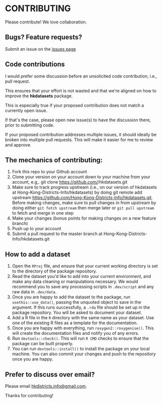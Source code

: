 # CONTRIBUTING
Please contribute!
We love collaboration.

## Bugs? Feature requests?
Submit an issue on the [issues page](https://github.com/Hong-Kong-Districts-Info/hkdatasets/issues)

## Code contributions
I would prefer some discussion before an unsolicited code contribution, i.e., pull request. 

This ensures that your effort is not wasted and that we're aligned on how to improve the **hkdatasets** package.

This is especially true if your proposed contribution does not match a currently open issue.

If that's the case, please open new issue(s) to have the discussion there, prior to submitting code.

If your proposed contribution addresses multiple issues, it should ideally be broken into multiple pull requests. This will make it easier for me to review and approve.

## The mechanics of contributing:
1. Fork this repo to your Github account
1. Clone your version on your account down to your machine from your account, e.g,. git clone https://github.com/<yourgithubusername>/hkdatasets.git
1. Make sure to track progress upstream (i.e., on our version of hkdatasets at Hong-Kong-Districts-Info/hkdatasets) by doing git remote add upstream https://github.com/Hong-Kong-Districts-Info/hkdatasets.git. Before making changes, make sure to pull changes in from upstream by doing either `git fetch upstream` then merge later or `git pull upstream` to fetch and merge in one step
1. Make your changes (bonus points for making changes on a new feature branch)
1. Push up to your account
1. Submit a pull request to the master branch at Hong-Kong-Districts-Info/hkdatasets.git
  
## How to add a dataset
1. Open the `RProj` file, and ensure that your current working directory is set to the directory of the package repository.
1. Read the dataset you'd like to add into your current environment, and make any data cleaning or manipulations necessary. We would recommend you to save any processing scripts in `.dev/script` and any raw data in `.dev/data`.
1. Once you are happy to add the dataset to the package, run `usethis::use_data()`, passing the unquoted object to save in the argument. If this runs successfully, a `.rda` file should be set up in the package repository. You will be asked to document your dataset. 
1. Add a R file in the `R` directory with the same name as your dataset. Use one of the existing R files as a template for the documentation.
1. Once you are happy with everything, run `roxygen2::roxygenise()`. This will create the documentation files and notify you of any errors. 
1. Run `devtools::check()`. This will run `R CMD` checks to ensure that the package can be built properly.
1. You can run `devtools::install()` to install the package on your local machine. You can also commit your changes and push to the repository once you are happy.

## Prefer to discuss over email?
Please email hkdistricts.info@gmail.com.

Thanks for contributing!
